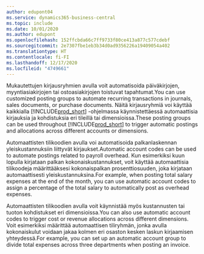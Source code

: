 ```yaml
---
author: edupont04
ms.service: dynamics365-business-central
ms.topic: include
ms.date: 10/01/2020
ms.author: edupont
ms.openlocfilehash: 152ffcbda66c7ff9733f80ce413a877c577cdebf
ms.sourcegitcommit: 2e7307fbe1eb3b34d0ad9356226a19409054a402
ms.translationtype: HT
ms.contentlocale: fi-FI
ms.lasthandoff: 12/17/2020
ms.locfileid: "4749661"
---
```

<span data-ttu-id="3915b-101">Mukautettujen kirjausryhmien avulla voit automatisoida päiväkirjojen, myyntiasiakirjojen tai ostoasiakirjojen toistuvat tapahtumat.</span><span class="sxs-lookup"><span data-stu-id="3915b-101">You can use customized posting groups to automate recurring transactions in journals, sales documents, or purchase documents.</span></span> <span data-ttu-id="3915b-102">Näitä kirjausryhmiä voi käyttää kaikkialla [!INCLUDE[prod_short](../../../includes/prod_short.md)] -ohjelmassa käynnistettäessä automaattisia kirjauksia ja kohdistuksia eri tileillä tai dimensioissa.</span><span class="sxs-lookup"><span data-stu-id="3915b-102">These posting groups can be used throughout [!INCLUDE[prod_short](../../../includes/prod_short.md)] to trigger automatic postings and allocations across different accounts or dimensions.</span></span>  

<span data-ttu-id="3915b-103">Automaattisten tilikoodien avulla voi automatisoida palkanlaskennan yleiskustannuksiin liittyvät kirjaukset.</span><span class="sxs-lookup"><span data-stu-id="3915b-103">Automatic account codes can be used to automate postings related to payroll overhead.</span></span> <span data-ttu-id="3915b-104">Kun esimerkiksi kuun lopulla kirjataan palkan kokonaiskustannukset, voit käyttää automaattisia tilikoodeja määrittääksesi kokonaispalkan prosenttiosuuden, joka kirjataan automaattisesti yleiskustannuksina.</span><span class="sxs-lookup"><span data-stu-id="3915b-104">For example, when posting total salary expenses at the end of the month, you can use automatic account codes to assign a percentage of the total salary to automatically post as overhead expenses.</span></span>  

<span data-ttu-id="3915b-105">Automaattisten tilikoodien avulla voit käynnistää myös kustannusten tai tuoton kohdistukset eri dimensioissa.</span><span class="sxs-lookup"><span data-stu-id="3915b-105">You can also use automatic account codes to trigger cost or revenue allocations across different dimensions.</span></span> <span data-ttu-id="3915b-106">Voit esimerkiksi määrittää automaattisen tiliryhmän, jonka avulla kokonaiskulut voidaan jakaa kolmen eri osaston kesken laskun kirjaamisen yhteydessä.</span><span class="sxs-lookup"><span data-stu-id="3915b-106">For example, you can set up an automatic account group to divide total expenses across three departments when posting an invoice.</span></span>  
